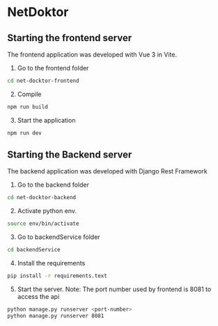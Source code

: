 # NetDoktor

## Starting the frontend server
The frontend application was developed with Vue 3 in Vite.

1. Go to the frontend folder  
```sh 
cd net-docktor-frontend
```
2. Compile 
```sh 
npm run build  
```
3. Start the application
```sh 
npm run dev  
```


## Starting the Backend server
The backend application was developed with Django Rest Framework

1. Go to the backend folder  
```sh 
cd net-docktor-backend
```

2. Activate python env.
```sh 
source env/bin/activate 
```

3. Go to backendService folder
```sh 
cd backendService
```

4. Install the requirements
```sh 
pip install -r requirements.text
```

5. Start the server. 
Note: The port number used by frontend is 8081 to access the api
```sh 
python manage.py runserver <port-number>   
python manage.py runserver 8081   
```
